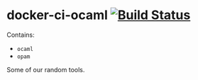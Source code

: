 # docker-ci-ocaml [![Build Status](https://img.shields.io/travis/tmcgilchrist/docker-ci-ocaml.svg?style=flat)](https://travis-ci.org/tmcgilchrist/docker-ci-ocaml)

Contains:

- `ocaml`
- `opam`

Some of our random tools.
